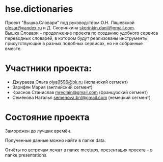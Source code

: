 # hse.dictionaries
Проект "Вышка.Словари" под руководством О.Н. Ляшевской olesar@yandex.ru и Д. Скоринкина skorinkin.danil@gmail.com.
Вышка.Словари – продолжение проекта по созданию удобного сервиса переводных словарей, в котором будут реализованы инструменты, присутствующие в разных подобных сервисах, но не собранные вместе.
# Участники проекта: 
* Джураева Ольга olya0596@bk.ru (испанский сегмент)
* Зарифян Мария (английский сегмент)
* Краснов Станислав mreolain@gmail.com (французский сегмент)
* Семёнова Наталья semenova.bnl@gmail.com (немецкий сегмент)
# Состояние проекта
Заморожен до лучших времён.

Полученные данные можно найти в папке data.

Отчёты по встречам лежат в папке meetups, презентация проекта – в папке presentations.
